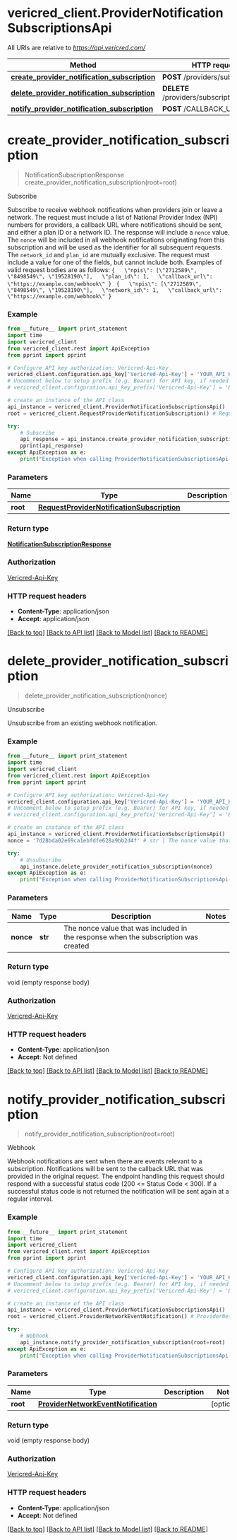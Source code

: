 # vericred_client.ProviderNotificationSubscriptionsApi

All URIs are relative to *https://api.vericred.com/*

Method | HTTP request | Description
------------- | ------------- | -------------
[**create_provider_notification_subscription**](ProviderNotificationSubscriptionsApi.md#create_provider_notification_subscription) | **POST** /providers/subscription | Subscribe
[**delete_provider_notification_subscription**](ProviderNotificationSubscriptionsApi.md#delete_provider_notification_subscription) | **DELETE** /providers/subscription/{nonce} | Unsubscribe
[**notify_provider_notification_subscription**](ProviderNotificationSubscriptionsApi.md#notify_provider_notification_subscription) | **POST** /CALLBACK_URL | Webhook


# **create_provider_notification_subscription**
> NotificationSubscriptionResponse create_provider_notification_subscription(root=root)

Subscribe

Subscribe to receive webhook notifications when providers join or leave a network.  The request must include a list of National Provider Index (NPI) numbers for providers, a callback URL where notifications should be sent, and either a plan ID or a network ID. The response will include a `nonce` value. The `nonce` will be included in all webhook notifications originating from this subscription and will be used as the identifier for all subsequent requests.  The `network_id` and `plan_id` are mutually exclusive. The request must include a value for one of the fields, but cannot include both.  Examples of valid request bodies are as follows:  ``` {   \"npis\": [\"2712589\", \"8498549\", \"19528190\"],   \"plan_id\": 1,   \"callback_url\": \"https://example.com/webhook\" }  ```  ``` {   \"npis\": [\"2712589\", \"8498549\", \"19528190\"],   \"network_id\": 1,   \"callback_url\": \"https://example.com/webhook\" }  ```

### Example 
```python
from __future__ import print_statement
import time
import vericred_client
from vericred_client.rest import ApiException
from pprint import pprint

# Configure API key authorization: Vericred-Api-Key
vericred_client.configuration.api_key['Vericred-Api-Key'] = 'YOUR_API_KEY'
# Uncomment below to setup prefix (e.g. Bearer) for API key, if needed
# vericred_client.configuration.api_key_prefix['Vericred-Api-Key'] = 'Bearer'

# create an instance of the API class
api_instance = vericred_client.ProviderNotificationSubscriptionsApi()
root = vericred_client.RequestProviderNotificationSubscription() # RequestProviderNotificationSubscription |  (optional)

try: 
    # Subscribe
    api_response = api_instance.create_provider_notification_subscription(root=root)
    pprint(api_response)
except ApiException as e:
    print("Exception when calling ProviderNotificationSubscriptionsApi->create_provider_notification_subscription: %s\n" % e)
```

### Parameters

Name | Type | Description  | Notes
------------- | ------------- | ------------- | -------------
 **root** | [**RequestProviderNotificationSubscription**](RequestProviderNotificationSubscription.md)|  | [optional] 

### Return type

[**NotificationSubscriptionResponse**](NotificationSubscriptionResponse.md)

### Authorization

[Vericred-Api-Key](../README.md#Vericred-Api-Key)

### HTTP request headers

 - **Content-Type**: application/json
 - **Accept**: application/json

[[Back to top]](#) [[Back to API list]](../README.md#documentation-for-api-endpoints) [[Back to Model list]](../README.md#documentation-for-models) [[Back to README]](../README.md)

# **delete_provider_notification_subscription**
> delete_provider_notification_subscription(nonce)

Unsubscribe

Unsubscribe from an existing webhook notification.

### Example 
```python
from __future__ import print_statement
import time
import vericred_client
from vericred_client.rest import ApiException
from pprint import pprint

# Configure API key authorization: Vericred-Api-Key
vericred_client.configuration.api_key['Vericred-Api-Key'] = 'YOUR_API_KEY'
# Uncomment below to setup prefix (e.g. Bearer) for API key, if needed
# vericred_client.configuration.api_key_prefix['Vericred-Api-Key'] = 'Bearer'

# create an instance of the API class
api_instance = vericred_client.ProviderNotificationSubscriptionsApi()
nonce = '7d28bda02e69ca1ebfdfe628a9bb2d4f' # str | The nonce value that was included in the response when the subscription was created

try: 
    # Unsubscribe
    api_instance.delete_provider_notification_subscription(nonce)
except ApiException as e:
    print("Exception when calling ProviderNotificationSubscriptionsApi->delete_provider_notification_subscription: %s\n" % e)
```

### Parameters

Name | Type | Description  | Notes
------------- | ------------- | ------------- | -------------
 **nonce** | **str**| The nonce value that was included in the response when the subscription was created | 

### Return type

void (empty response body)

### Authorization

[Vericred-Api-Key](../README.md#Vericred-Api-Key)

### HTTP request headers

 - **Content-Type**: application/json
 - **Accept**: Not defined

[[Back to top]](#) [[Back to API list]](../README.md#documentation-for-api-endpoints) [[Back to Model list]](../README.md#documentation-for-models) [[Back to README]](../README.md)

# **notify_provider_notification_subscription**
> notify_provider_notification_subscription(root=root)

Webhook

Webhook notifications are sent when there are events relevant to a subscription. Notifications will be sent to the callback URL that was provided in the original request.  The endpoint handling this request should respond with a successful status code (200 <= Status Code < 300). If a successful status code is not returned the notification will be sent again at a regular interval.

### Example 
```python
from __future__ import print_statement
import time
import vericred_client
from vericred_client.rest import ApiException
from pprint import pprint

# Configure API key authorization: Vericred-Api-Key
vericred_client.configuration.api_key['Vericred-Api-Key'] = 'YOUR_API_KEY'
# Uncomment below to setup prefix (e.g. Bearer) for API key, if needed
# vericred_client.configuration.api_key_prefix['Vericred-Api-Key'] = 'Bearer'

# create an instance of the API class
api_instance = vericred_client.ProviderNotificationSubscriptionsApi()
root = vericred_client.ProviderNetworkEventNotification() # ProviderNetworkEventNotification |  (optional)

try: 
    # Webhook
    api_instance.notify_provider_notification_subscription(root=root)
except ApiException as e:
    print("Exception when calling ProviderNotificationSubscriptionsApi->notify_provider_notification_subscription: %s\n" % e)
```

### Parameters

Name | Type | Description  | Notes
------------- | ------------- | ------------- | -------------
 **root** | [**ProviderNetworkEventNotification**](ProviderNetworkEventNotification.md)|  | [optional] 

### Return type

void (empty response body)

### Authorization

[Vericred-Api-Key](../README.md#Vericred-Api-Key)

### HTTP request headers

 - **Content-Type**: application/json
 - **Accept**: Not defined

[[Back to top]](#) [[Back to API list]](../README.md#documentation-for-api-endpoints) [[Back to Model list]](../README.md#documentation-for-models) [[Back to README]](../README.md)

